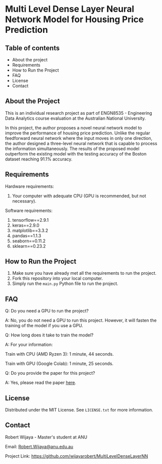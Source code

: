 ﻿# Multi Level Dense Layer Neural Network Model for Housing Price Prediction 


## Table of contents

 - About the project
 - Requirements
 - How to Run the Project
 - FAQ
 - License
 - Contact


## About the Project


This is an individual research project as part of ENGN8535 - Engineering Data Analytics course evaluation at the Australian National University.

In this project, the author proposes a novel neural network model to improve the performance of housing price prediction. Unlike the regular feedforward neural network where the input moves in only one direction, the author designed a three-level neural network that is capable to process the information simultaneously. The results of the proposed model outperform the existing model with the testing accuracy of the Boston dataset reaching 91.1% accuracy.



## Requirements

Hardware requirements:
1. Your computer with adequate CPU (GPU is recommended, but not necessary).

Software requirements:

 1. tensorflow==2.9.1
 2. keras==2.9.0
 3. matplotlib==3.3.2
 4. pandas==1.1.3
 5. seaborn==0.11.2
 6. sklearn==0.23.2



## How to Run the Project

1. Make sure you have already met all the requirements to run the project.
2. Fork this repository into your local computer.
3. Simply run the `main.py` Python file to run the project.

## FAQ

Q: Do you need a GPU to run the project?

A: No, you do not need a GPU to run this project. However, it will fasten the training of the model if you use a GPU.


Q: How long does it take to train the model?

A: For your information: 

Train with CPU (AMD Ryzen 3): 1 minute, 44 seconds. 

Train with GPU (Google Colab): 1 minute, 25 seconds.


Q: Do you provide the paper for this project?

A: Yes, please read the paper [here](https://github.com/wijayarobert/MultiLevelDenseLayerNN/blob/main/Paper.pdf).
## License

Distributed under the MIT License. See `LICENSE.txt` for more information.

## Contact

Robert Wijaya - Master's student at ANU

Email: Robert.Wijaya@anu.edu.au

Project Link: https://github.com/wijayarobert/MultiLevelDenseLayerNN



